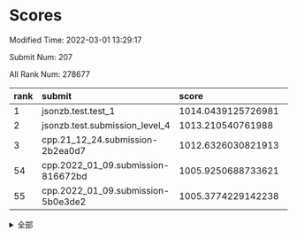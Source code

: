 # Scores

Modified Time: 2022-03-01 13:29:17

Submit Num: 207

All Rank Num: 278677

| rank |               submit               |       score        |       sigma        | pk_num |
| :--- | :--------------------------------- | :----------------- | :----------------- | :----- |
| 1    | jsonzb.test.test_1                 | 1014.0439125726981 | 0.7956936791666547 | 5382   |
| 2    | jsonzb.test.submission_level_4     | 1013.210540761988  | 0.8173556230379553 | 5386   |
| 3    | cpp.21_12_24.submission-2b2ea0d7   | 1012.6326030821913 | 0.7883532998743429 | 5389   |
| 54   | cpp.2022_01_09.submission-816672bd | 1005.9250688733621 | 0.7123811185604949 | 5384   |
| 55   | cpp.2022_01_09.submission-5b0e3de2 | 1005.3774229142238 | 0.7140476837953592 | 5386   |


<details>
<summary>全部</summary>

| rank |                 submit                 |       score        |       sigma        | pk_num |
| :--- | :------------------------------------- | :----------------- | :----------------- | :----- |
| 1    | jsonzb.test.test_1                     | 1014.0439125726981 | 0.7956936791666547 | 5382   |
| 2    | jsonzb.test.submission_level_4         | 1013.210540761988  | 0.8173556230379553 | 5386   |
| 3    | cpp.21_12_24.submission-2b2ea0d7       | 1012.6326030821913 | 0.7883532998743429 | 5389   |
| 4    | gobigger.level_3.submission_level_3_29 | 1011.9599100609475 | 0.7802763719358573 | 5384   |
| 5    | gobigger.level_3.submission_level_3_25 | 1011.3272746102509 | 0.7692733192651087 | 5391   |
| 6    | gobigger.level_3.submission_level_3_24 | 1011.2808092560742 | 0.7807575420295001 | 5382   |
| 7    | gobigger.level_3.submission_level_3_2  | 1011.2520280131122 | 0.7633466364620939 | 5385   |
| 8    | gobigger.level_3.submission_level_3_43 | 1011.1259894893051 | 0.7917369378271447 | 5384   |
| 9    | gobigger.level_3.submission_level_3_18 | 1011.0637422726041 | 0.7599723638771616 | 5383   |
| 10   | gobigger.level_3.submission_level_3_7  | 1011.0374869077694 | 0.7700317768333795 | 5383   |
| 11   | gobigger.level_3.submission_level_3_44 | 1010.982851685697  | 0.7567552565761279 | 5387   |
| 12   | gobigger.level_3.submission_level_3_10 | 1010.9792950563351 | 0.7585640894172189 | 5389   |
| 13   | gobigger.level_3.submission_level_3_13 | 1010.9274367950698 | 0.7731613660003036 | 5383   |
| 14   | gobigger.level_3.submission_level_3_28 | 1010.9175135477421 | 0.7774021917199067 | 5382   |
| 15   | gobigger.level_3.submission_level_3_15 | 1010.7701772245658 | 0.7765051627257278 | 5390   |
| 16   | gobigger.level_3.submission_level_3_42 | 1010.7488992938975 | 0.7743709000676791 | 5383   |
| 17   | gobigger.level_3.submission_level_3_27 | 1010.6983274427229 | 0.7590995967338258 | 5385   |
| 18   | gobigger.level_3.submission_level_3_23 | 1010.6825221213148 | 0.7532122999303242 | 5383   |
| 19   | gobigger.level_3.submission_level_3_1  | 1010.464949416328  | 0.7465886871125763 | 5385   |
| 20   | gobigger.level_3.submission_level_3_38 | 1010.4438675275644 | 0.7686827068692812 | 5385   |
| 21   | gobigger.level_3.submission_level_3_5  | 1010.4358472475922 | 0.7832522067920182 | 5383   |
| 22   | gobigger.level_3.submission_level_3_48 | 1010.4253968917344 | 0.7597949771156591 | 5383   |
| 23   | gobigger.level_3.submission_level_3_40 | 1010.2543726548278 | 0.7640365502576392 | 5387   |
| 24   | gobigger.level_3.submission_level_3_14 | 1010.2498409871109 | 0.7687376178800028 | 5390   |
| 25   | gobigger.level_3.submission_level_3_34 | 1010.2115740870773 | 0.7350763658703185 | 5385   |
| 26   | gobigger.level_3.submission_level_3_41 | 1010.1870042957889 | 0.7418527381068168 | 5386   |
| 27   | gobigger.level_3.submission_level_3_4  | 1010.1713041949861 | 0.7653184266853404 | 5383   |
| 28   | gobigger.level_3.submission_level_3_12 | 1010.1239745535555 | 0.7292823228002583 | 5387   |
| 29   | gobigger.level_3.submission_level_3_33 | 1010.1218128700838 | 0.7844063202666952 | 5389   |
| 30   | gobigger.level_3.submission_level_3_36 | 1009.9622021613081 | 0.7680709874992734 | 5385   |
| 31   | gobigger.level_3.submission_level_3_39 | 1009.8075260467408 | 0.7380572704489237 | 5387   |
| 32   | gobigger.level_3.submission_level_3_32 | 1009.7950818885425 | 0.7573210024903351 | 5388   |
| 33   | gobigger.level_3.submission_level_3_0  | 1009.7601264568801 | 0.7611280169169254 | 5389   |
| 34   | gobigger.level_3.submission_level_3_35 | 1009.7437106205106 | 0.7588979215139872 | 5385   |
| 35   | gobigger.level_3.submission_level_3_30 | 1009.53497264914   | 0.7425785254078296 | 5384   |
| 36   | gobigger.level_3.submission_level_3_47 | 1009.4975680284955 | 0.7475876963616177 | 5383   |
| 37   | gobigger.level_3.submission_level_3_21 | 1009.4714930074895 | 0.7379974581077527 | 5388   |
| 38   | gobigger.level_3.submission_level_3_37 | 1009.393859252348  | 0.7473430459221103 | 5384   |
| 39   | gobigger.level_3.submission_level_3_49 | 1009.3854774986107 | 0.7630124007132796 | 5385   |
| 40   | gobigger.level_3.submission_level_3_16 | 1009.3793794483066 | 0.768170033816176  | 5388   |
| 41   | gobigger.level_3.submission_level_3_19 | 1009.3666647276859 | 0.7438806339172609 | 5383   |
| 42   | gobigger.level_3.submission_level_3_6  | 1009.3414993310743 | 0.7487633355572952 | 5387   |
| 43   | gobigger.level_3.submission_level_3_17 | 1009.340110003804  | 0.7468015586756842 | 5384   |
| 44   | gobigger.level_3.submission_level_3_46 | 1009.3013891289038 | 0.7544106387587413 | 5387   |
| 45   | gobigger.level_3.submission_level_3_45 | 1009.2706778566061 | 0.7548340604895633 | 5382   |
| 46   | gobigger.level_3.submission_level_3_31 | 1009.1977819839882 | 0.7314339070411051 | 5382   |
| 47   | gobigger.level_3.submission_level_3_22 | 1009.1592531770203 | 0.7495318400509041 | 5379   |
| 48   | gobigger.level_3.submission_level_3_9  | 1009.0975585218138 | 0.7461199755172985 | 5390   |
| 49   | gobigger.level_3.submission_level_3_20 | 1009.041594760039  | 0.7524465409445218 | 5386   |
| 50   | gobigger.level_3.submission_level_3_3  | 1008.9714459827934 | 0.744141279639443  | 5389   |
| 51   | gobigger.level_3.submission_level_3_8  | 1008.7660273204948 | 0.7486049084668258 | 5383   |
| 52   | gobigger.level_3.submission_level_3_11 | 1008.6153859812788 | 0.7613041554332648 | 5383   |
| 53   | gobigger.level_3.submission_level_3_26 | 1008.5135633505937 | 0.7200109020617804 | 5384   |
| 54   | cpp.2022_01_09.submission-816672bd     | 1005.9250688733621 | 0.7123811185604949 | 5384   |
| 55   | cpp.2022_01_09.submission-5b0e3de2     | 1005.3774229142238 | 0.7140476837953592 | 5386   |
| 56   | gobigger.level_1.submission_level_1_5  | 1005.2345333323427 | 0.7358988198212637 | 5383   |
| 57   | gobigger.level_1.submission_level_1_43 | 1005.1005151375132 | 0.7322081845678233 | 5387   |
| 58   | gobigger.level_1.submission_level_1_8  | 1004.8195266307748 | 0.716497736904182  | 5386   |
| 59   | gobigger.level_1.submission_level_1_7  | 1004.4852363553614 | 0.7110611355661012 | 5384   |
| 60   | gobigger.level_1.submission_level_1_14 | 1004.4741794666929 | 0.7236591428974164 | 5383   |
| 61   | gobigger.level_1.submission_level_1_36 | 1004.2443680422577 | 0.7137792553216773 | 5386   |
| 62   | gobigger.level_1.submission_level_1_39 | 1004.2300235730497 | 0.7212654282951577 | 5381   |
| 63   | gobigger.level_1.submission_level_1_48 | 1004.2212770159475 | 0.7193580438964058 | 5386   |
| 64   | gobigger.level_1.submission_level_1_33 | 1004.1535814826326 | 0.7307635239594859 | 5387   |
| 65   | gobigger.level_1.submission_level_1_37 | 1004.1420186305019 | 0.7141586712898047 | 5384   |
| 66   | gobigger.level_1.submission_level_1_24 | 1003.8417220225122 | 0.731997256433222  | 5391   |
| 67   | gobigger.level_1.submission_level_1_31 | 1003.7983628304747 | 0.706850668216169  | 5382   |
| 68   | gobigger.level_1.submission_level_1_16 | 1003.7767527153602 | 0.7193389178961488 | 5393   |
| 69   | gobigger.level_1.submission_level_1_1  | 1003.692055590331  | 0.7226049142851156 | 5389   |
| 70   | gobigger.level_1.submission_level_1_26 | 1003.6789175279885 | 0.7039868426603505 | 5389   |
| 71   | gobigger.level_1.submission_level_1_49 | 1003.6714335707507 | 0.716003301744412  | 5388   |
| 72   | gobigger.level_1.submission_level_1_20 | 1003.6713595795593 | 0.7208866987421828 | 5386   |
| 73   | gobigger.level_1.submission_level_1_13 | 1003.6349840743577 | 0.7145530228378087 | 5385   |
| 74   | gobigger.level_1.submission_level_1_12 | 1003.6287794521184 | 0.7162881314798744 | 5389   |
| 75   | gobigger.level_1.submission_level_1_11 | 1003.604484732265  | 0.717833666355016  | 5388   |
| 76   | gobigger.level_1.submission_level_1_35 | 1003.597394623425  | 0.7233647116373366 | 5378   |
| 77   | gobigger.level_1.submission_level_1_19 | 1003.5600809901    | 0.7142488321224405 | 5385   |
| 78   | gobigger.level_1.submission_level_1_9  | 1003.5520033273268 | 0.715178747955771  | 5383   |
| 79   | gobigger.level_1.submission_level_1_32 | 1003.5496824121915 | 0.7306222895595741 | 5382   |
| 80   | gobigger.level_1.submission_level_1_17 | 1003.5067065235843 | 0.713405796366437  | 5386   |
| 81   | gobigger.level_1.submission_level_1_28 | 1003.4095750763369 | 0.7081389384816973 | 5388   |
| 82   | gobigger.level_1.submission_level_1_34 | 1003.3755701123633 | 0.7173518200953968 | 5387   |
| 83   | gobigger.level_1.submission_level_1_6  | 1003.351160442399  | 0.7067075374047217 | 5385   |
| 84   | gobigger.level_1.submission_level_1_30 | 1003.3244897527318 | 0.7166974925651473 | 5384   |
| 85   | gobigger.level_1.submission_level_1_38 | 1003.3002867154216 | 0.7176135619508327 | 5385   |
| 86   | gobigger.level_1.submission_level_1_47 | 1003.2746653675225 | 0.7153033426125277 | 5384   |
| 87   | gobigger.level_1.submission_level_1_29 | 1003.1389413841326 | 0.7121017775545343 | 5392   |
| 88   | gobigger.level_1.submission_level_1_25 | 1003.1100779424917 | 0.7225758661032307 | 5387   |
| 89   | gobigger.level_1.submission_level_1_44 | 1003.0567215859106 | 0.7103955337946488 | 5390   |
| 90   | gobigger.level_1.submission_level_1_0  | 1003.0281110375875 | 0.7153947824521957 | 5388   |
| 91   | gobigger.level_1.submission_level_1_3  | 1003.0130208707616 | 0.7202752755080005 | 5387   |
| 92   | gobigger.level_1.submission_level_1_22 | 1002.7995065990993 | 0.7136002157513122 | 5382   |
| 93   | gobigger.level_1.submission_level_1_41 | 1002.7756385583266 | 0.7235065529924781 | 5387   |
| 94   | gobigger.level_1.submission_level_1_10 | 1002.7622046888375 | 0.7182111390593452 | 5385   |
| 95   | gobigger.level_1.submission_level_1_2  | 1002.7559296885938 | 0.7209512471643734 | 5386   |
| 96   | gobigger.level_1.submission_level_1_15 | 1002.7036677039561 | 0.72284398781687   | 5387   |
| 97   | gobigger.level_1.submission_level_1_46 | 1002.5819426191156 | 0.7108160645634427 | 5390   |
| 98   | gobigger.level_1.submission_level_1_21 | 1002.5741995396581 | 0.7194358056228746 | 5383   |
| 99   | gobigger.level_1.submission_level_1_18 | 1002.5026284771676 | 0.7184540539685955 | 5386   |
| 100  | gobigger.level_1.submission_level_1_45 | 1002.4847393191496 | 0.720610656274439  | 5388   |
| 101  | gobigger.level_1.submission_level_1_42 | 1002.3862773302294 | 0.7286173917099953 | 5386   |
| 102  | gobigger.level_1.submission_level_1_4  | 1002.2671559295957 | 0.7214939344437924 | 5386   |
| 103  | gobigger.level_1.submission_level_1_23 | 1002.1228071447617 | 0.7086382650359515 | 5390   |
| 104  | gobigger.level_1.submission_level_1_27 | 1002.053267035381  | 0.7199383307570401 | 5386   |
| 105  | gobigger.level_1.submission_level_1_40 | 1001.4194250626673 | 0.713685457977451  | 5389   |
| 106  | gobigger.random.submission_random_19   | 997.4986752798683  | 0.72688753217707   | 5382   |
| 107  | gobigger.random.submission_random_39   | 997.3795585634106  | 0.7089698853536949 | 5387   |
| 108  | gobigger.random.submission_random_37   | 996.9540143683962  | 0.7009816251226771 | 5390   |
| 109  | gobigger.random.submission_random_30   | 996.8055208645361  | 0.7032573327496611 | 5383   |
| 110  | gobigger.random.submission_random_38   | 996.647836107992   | 0.7161339471272917 | 5381   |
| 111  | gobigger.random.submission_random_5    | 996.5050680053143  | 0.6956472490471595 | 5385   |
| 112  | gobigger.random.submission_random_49   | 996.4962160363252  | 0.6983336682331451 | 5381   |
| 113  | gobigger.random.submission_random_48   | 996.4658463935172  | 0.7092986040806702 | 5385   |
| 114  | gobigger.random.submission_random_47   | 996.464490682167   | 0.7134862813030747 | 5386   |
| 115  | gobigger.random.submission_random_20   | 996.4244078498383  | 0.7285117248917236 | 5386   |
| 116  | gobigger.random.submission_random_36   | 996.3238388946256  | 0.7081865239953492 | 5381   |
| 117  | gobigger.random.submission_random_12   | 996.3165042358795  | 0.7094081560024718 | 5387   |
| 118  | gobigger.random.submission_random_24   | 996.2853004676081  | 0.7117029698737655 | 5385   |
| 119  | gobigger.random.submission_random_40   | 996.1761043242311  | 0.7136492010309781 | 5383   |
| 120  | gobigger.random.submission_random_2    | 996.1472183535624  | 0.7222799026736534 | 5386   |
| 121  | gobigger.random.submission_random_27   | 996.0937895709533  | 0.7213549228819142 | 5381   |
| 122  | gobigger.random.submission_random_34   | 996.092654115169   | 0.7177958746042666 | 5383   |
| 123  | gobigger.random.submission_random_25   | 996.0580531497553  | 0.7153685631231804 | 5392   |
| 124  | gobigger.random.submission_random_31   | 996.0579139176238  | 0.7292960548391377 | 5389   |
| 125  | gobigger.random.submission_random_33   | 996.0551536380408  | 0.7139967097760077 | 5382   |
| 126  | gobigger.random.submission_random_7    | 996.0325221129685  | 0.7197482706032379 | 5380   |
| 127  | gobigger.random.submission_random_22   | 995.9753981732462  | 0.7077396667350934 | 5386   |
| 128  | gobigger.random.submission_random_0    | 995.9745956489442  | 0.7121473535095395 | 5386   |
| 129  | gobigger.random.submission_random_41   | 995.9287180975471  | 0.7067145198828767 | 5381   |
| 130  | gobigger.random.submission_random_35   | 995.9116276952205  | 0.7055210144826412 | 5387   |
| 131  | gobigger.random.submission_random_45   | 995.84426709517    | 0.7017054757807861 | 5386   |
| 132  | gobigger.random.submission_random_28   | 995.8292051241921  | 0.7171555543851114 | 5387   |
| 133  | gobigger.random.submission_random_16   | 995.816680495952   | 0.7090509942106733 | 5386   |
| 134  | gobigger.random.submission_random_1    | 995.8010885283772  | 0.7125560890057517 | 5389   |
| 135  | gobigger.random.submission_random_42   | 995.7467560575082  | 0.7096312188384931 | 5386   |
| 136  | gobigger.random.submission_random_15   | 995.7425354435153  | 0.7175599921153336 | 5389   |
| 137  | gobigger.random.submission_random_4    | 995.7232746541387  | 0.7187859321082181 | 5382   |
| 138  | gobigger.random.submission_random_26   | 995.6919279464182  | 0.7010929551816732 | 5383   |
| 139  | gobigger.random.submission_random_17   | 995.5482767745968  | 0.7148057298919621 | 5381   |
| 140  | gobigger.random.submission_random_9    | 995.4551848297401  | 0.7201229749204182 | 5383   |
| 141  | gobigger.random.submission_random_29   | 995.4200166637793  | 0.710542010030582  | 5385   |
| 142  | gobigger.random.submission_random_18   | 995.3896068953933  | 0.7206044227458633 | 5384   |
| 143  | gobigger.random.submission_random_32   | 995.3687719849794  | 0.7143497104465399 | 5385   |
| 144  | gobigger.random.submission_random_13   | 995.3322871618678  | 0.7092140163762141 | 5382   |
| 145  | gobigger.random.submission_random_44   | 995.317134414414   | 0.705509983736404  | 5388   |
| 146  | gobigger.random.submission_random_23   | 995.3084886427621  | 0.7226390427575398 | 5389   |
| 147  | gobigger.random.submission_random_10   | 995.290472178214   | 0.7045829907585641 | 5385   |
| 148  | gobigger.random.submission_random_21   | 995.125818616314   | 0.7230463257133631 | 5388   |
| 149  | gobigger.random.submission_random_8    | 995.011637124428   | 0.7289963718775938 | 5382   |
| 150  | gobigger.random.submission_random_43   | 994.9426940048552  | 0.7199963394954231 | 5384   |
| 151  | gobigger.random.submission_random_46   | 994.9099237041679  | 0.7207411041580701 | 5382   |
| 152  | gobigger.random.submission_random_11   | 994.7673292200028  | 0.727998463414049  | 5385   |
| 153  | gobigger.random.submission_random_14   | 994.6237053834643  | 0.722197505214489  | 5384   |
| 154  | gobigger.random.submission_random_6    | 994.429882093734   | 0.7262541658242965 | 5385   |
| 155  | gobigger.random.submission_random_3    | 994.2446542260027  | 0.7047794277788667 | 5385   |
| 156  | gobigger.level_2.submission_level_2_22 | 993.8056402769978  | 0.7375337607955956 | 5383   |
| 157  | gobigger.level_2.submission_level_2_40 | 993.6630378214986  | 0.7303170070731498 | 5380   |
| 158  | gobigger.level_2.submission_level_2_25 | 993.5622585456417  | 0.7450446583004962 | 5385   |
| 159  | gobigger.level_2.submission_level_2_6  | 993.3391540776972  | 0.7433065841002535 | 5387   |
| 160  | gobigger.level_2.submission_level_2_15 | 993.2070793829126  | 0.726936396605477  | 5387   |
| 161  | gobigger.level_2.submission_level_2_37 | 993.1876679153376  | 0.7185007045298822 | 5384   |
| 162  | gobigger.level_2.submission_level_2_14 | 993.1755919744055  | 0.746091844875495  | 5384   |
| 163  | gobigger.level_2.submission_level_2_5  | 992.9849383034206  | 0.7385639891622724 | 5381   |
| 164  | gobigger.level_2.submission_level_2_28 | 992.9752053639182  | 0.7432708278960747 | 5384   |
| 165  | gobigger.level_2.submission_level_2_44 | 992.8798966363017  | 0.7333048673635205 | 5380   |
| 166  | gobigger.level_2.submission_level_2_31 | 992.8729823544822  | 0.7386434183609708 | 5384   |
| 167  | gobigger.level_2.submission_level_2_48 | 992.8246704096     | 0.7469699076519657 | 5384   |
| 168  | gobigger.level_2.submission_level_2_3  | 992.6661182501797  | 0.7341029228352612 | 5381   |
| 169  | gobigger.level_2.submission_level_2_11 | 992.6658171886613  | 0.725721497841452  | 5384   |
| 170  | gobigger.level_2.submission_level_2_33 | 992.6656396952974  | 0.750179249580008  | 5380   |
| 171  | gobigger.level_2.submission_level_2_10 | 992.6561761399091  | 0.7307005634723535 | 5375   |
| 172  | gobigger.level_2.submission_level_2_2  | 992.6201217105088  | 0.7358827387249038 | 5383   |
| 173  | gobigger.level_2.submission_level_2_32 | 992.4919406913725  | 0.7662130270207027 | 5384   |
| 174  | gobigger.level_2.submission_level_2_38 | 992.4536833097397  | 0.7552624659444948 | 5385   |
| 175  | gobigger.level_2.submission_level_2_43 | 992.4239717406709  | 0.7565252514506032 | 5383   |
| 176  | gobigger.level_2.submission_level_2_30 | 992.3939922838825  | 0.7683396010609707 | 5387   |
| 177  | gobigger.level_2.submission_level_2_21 | 992.355240254995   | 0.7467744106263204 | 5383   |
| 178  | gobigger.level_2.submission_level_2_16 | 992.2205470165909  | 0.7373808622802316 | 5383   |
| 179  | gobigger.level_2.submission_level_2_20 | 992.1956743365547  | 0.7356084415451116 | 5384   |
| 180  | gobigger.level_2.submission_level_2_7  | 992.137151113432   | 0.7522609531740809 | 5385   |
| 181  | gobigger.level_2.submission_level_2_4  | 992.0921702453837  | 0.7586693335384826 | 5385   |
| 182  | gobigger.level_2.submission_level_2_0  | 992.0921277181469  | 0.7588127729022032 | 5384   |
| 183  | gobigger.level_2.submission_level_2_49 | 991.9861820458639  | 0.7320772840920564 | 5386   |
| 184  | gobigger.level_2.submission_level_2_27 | 991.910750168215   | 0.7501667887250025 | 5386   |
| 185  | gobigger.level_2.submission_level_2_12 | 991.8991429522495  | 0.7559376078327397 | 5389   |
| 186  | gobigger.level_2.submission_level_2_8  | 991.7285652528503  | 0.747302224909164  | 5386   |
| 187  | gobigger.level_2.submission_level_2_18 | 991.6796853712507  | 0.759693550637322  | 5388   |
| 188  | gobigger.level_2.submission_level_2_42 | 991.6691362146462  | 0.7564160241912848 | 5387   |
| 189  | gobigger.level_2.submission_level_2_41 | 991.5876767881695  | 0.7593384896536779 | 5388   |
| 190  | gobigger.level_2.submission_level_2_39 | 991.4969968336103  | 0.7510869237936268 | 5384   |
| 191  | gobigger.level_2.submission_level_2_17 | 991.4656529085188  | 0.7605802892381752 | 5387   |
| 192  | gobigger.level_2.submission_level_2_24 | 991.464247312637   | 0.7521535335747893 | 5380   |
| 193  | gobigger.level_2.submission_level_2_34 | 991.3920072220309  | 0.7422438760634266 | 5380   |
| 194  | gobigger.level_2.submission_level_2_9  | 991.3384156229306  | 0.7353240221258621 | 5387   |
| 195  | gobigger.level_2.submission_level_2_46 | 991.2426649529033  | 0.7457535854527412 | 5383   |
| 196  | gobigger.level_2.submission_level_2_36 | 991.2021800702177  | 0.7535886313355208 | 5384   |
| 197  | gobigger.level_2.submission_level_2_35 | 990.9780878358114  | 0.7544436327539846 | 5382   |
| 198  | gobigger.level_2.submission_level_2_23 | 990.8542562817395  | 0.7527968083257746 | 5387   |
| 199  | gobigger.level_2.submission_level_2_47 | 990.7055123209931  | 0.7606435574019742 | 5390   |
| 200  | gobigger.level_2.submission_level_2_29 | 990.4803550669519  | 0.7835175862190796 | 5384   |
| 201  | gobigger.level_2.submission_level_2_1  | 990.0485564143172  | 0.761062656991061  | 5383   |
| 202  | gobigger.level_2.submission_level_2_26 | 990.0448143709768  | 0.774363361628331  | 5387   |
| 203  | gobigger.level_2.submission_level_2_45 | 989.9529798559586  | 0.7738458214006898 | 5384   |
| 204  | gobigger.level_2.submission_level_2_19 | 989.7676275691272  | 0.779882789040014  | 5382   |
| 205  | gobigger.level_2.submission_level_2_13 | 989.5815028146429  | 0.7759684796315657 | 5380   |
| 206  | gobigger.none.submission_none_0        | 977.3980875042462  | 1.3485734048345055 | 5384   |
| 207  | gobigger.none.submission_none_1        | 974.9749230600964  | 1.5611860211632378 | 5386   |

</details>